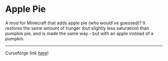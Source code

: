 # Apple Pie

A mod for Minecraft that adds apple pie (who would've guessed)? It restores the same amount of hunger (but slightly less saturation) than pumpkin pie, and is made the same way - but with an apple instead of a pumpkin.

----

Curseforge link [here](https://www.curseforge.com/minecraft/mc-mods/apple-pie-ported)!
